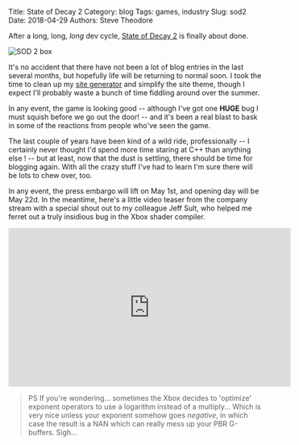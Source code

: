 Title: State of Decay 2
Category: blog
Tags: games, industry
Slug: sod2
Date: 2018-04-29
Authors: Steve Theodore

After a long, long, _long_ dev cycle, [State of Decay 2](https://www.stateofdecay.com/) is finally about done.

<!--jump-->
![SOD 2 box](https://news.xbox.com/en-us/wp-content/uploads/thumb_610D2555B6F4417F9CDEDA14369E8419.jpg)

It's no accident that there have not been a lot of blog entries in the last several months, but hopefully life will be returning to normal soon.  I took the time to clean up my [site generator](2016/new_blog) and simplify the site theme, though I expect I'll probably waste a bunch of time fiddling around over the summer.

In any event, the game is looking good -- although I've got one **HUGE** bug I must squish before we go out the door! -- and it's been a real blast to bask in some of the reactions from people who've seen the game.  

The last couple of years have been kind of a wild ride, professionally -- I certainly never thought I'd spend more time staring at C++ than anything else ! --  but at least, now that the dust is settling, there should be time for blogging again.  With all the crazy stuff I've had to learn I'm sure there will be lots to chew over, too.

In any event, the press embargo will lift on May 1st, and opening day will be May 22d.  In the meantime, here's a little video teaser from the company stream with a special shout out to my colleague Jeff Sult, who helped me ferret out a truly insidious bug in the Xbox shader compiler.

<iframe width="560" height="315" src="https://www.youtube.com/embed/fSFqoZ3YlUI" frameborder="0" allow="autoplay; encrypted-media" allowfullscreen></iframe>

> PS If you're wondering... sometimes the Xbox decides to 'optimize' exponent operators to use a logarithm instead of a multiply... Which is very nice unless your exponent somehow goes _negative_, in which case the result is a NAN which can really mess up your PBR G-buffers.  Sigh...

